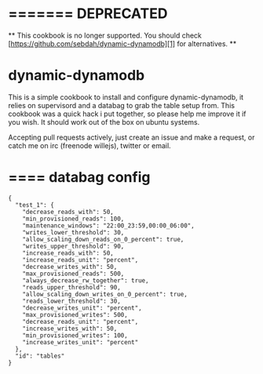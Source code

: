 =======
DEPRECATED
==========
** This cookbook is no longer supported. You should check [https://github.com/sebdah/dynamic-dynamodb][1] for alternatives. **

dynamic-dynamodb
=====================

This is a simple cookbook to install and configure dynamic-dynamodb, it relies on supervisord and a databag to grab the table setup from.
This cookbook was a quick hack i put together, so please help me improve it if you wish.
It should work out of the box on ubuntu systems.

Accepting pull requests actively, just create an issue and make a request, or catch me on irc (freenode willejs), twitter or email.

====
databag config
====

    {
      "test_1": {
        "decrease_reads_with": 50,
        "min_provisioned_reads": 100,
        "maintenance_windows": "22:00_23:59,00:00_06:00",
        "writes_lower_threshold": 30,
        "allow_scaling_down_reads_on_0_percent": true,
        "writes_upper_threshold": 90,
        "increase_reads_with": 50,
        "increase_reads_unit": "percent",
        "decrease_writes_with": 50,
        "max_provisioned_reads": 500,
        "always_decrease_rw_together": true,
        "reads_upper_threshold": 90,
        "allow_scaling_down_writes_on_0_percent": true,
        "reads_lower_threshold": 30,
        "decrease_writes_unit": "percent",
        "max_provisioned_writes": 500,
        "decrease_reads_unit": "percent",
        "increase_writes_with": 50,
        "min_provisioned_writes": 100,
        "increase_writes_unit": "percent"
      },
      "id": "tables"
    }

[1]: https://github.com/sebdah/dynamic-dynamodb
